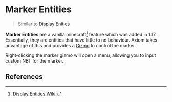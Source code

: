 # Marker Entities 

> Similar to [Display Enities](displayentities.md)

**Marker Entities** are a vanilla minecraft[^note1] feature which was added in 1.17. Essentially, they are entities that have little to no behaviour. Axiom takes advantage of this and provides a [Gizmo](/editor/gizmos.md) to control the marker.

Right-clicking the marker gizmo will open a menu, allowing you to input custom NBT for the marker.

## References

[^note1]: [Display Entities Wiki](https://minecraft.wiki/w/Marker).